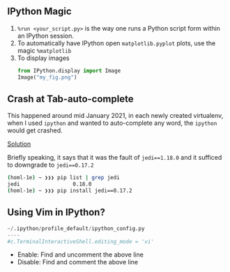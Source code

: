 ## IPython Magic
1. `%run <your_script.py>` is the way one runs a Python script form within an IPython session.
1. To automatically have IPython open `matplotlib.pyplot` plots, use the magic `%matplotlib`
1. To display images
   ```python
   from IPython.display import Image
   Image("my_fig.png")
   ```


## Crash at Tab-auto-complete
This happened around mid January 2021, in each newly created virtualenv, when I used `ipython` and wanted to auto-complete any
word, the `ipython` would get crashed.

[Solution](https://stackoverflow.com/questions/65663127/ipython-7-19-0-crash)

Briefly speaking, it says that it was the fault of `jedi==1.18.0` and it sufficed to downgrade to `jedi==0.17.2`
```bash
(homl-1e) ~ ❯❯❯ pip list | grep jedi
jedi                 0.18.0
(homl-1e) ~ ❯❯❯ pip install jedi==0.17.2
```

## Using Vim in IPython?
```python
~/.ipython/profile_default/ipython_config.py
----
#c.TerminalInteractiveShell.editing_mode = 'vi'
```
- Enable: Find and uncomment the above line
- Disable: Find and comment the above line
